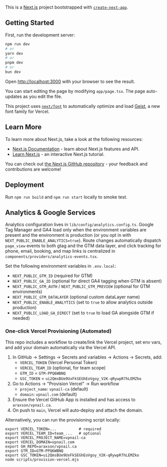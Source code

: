 This is a [Next.js](https://nextjs.org) project bootstrapped with [`create-next-app`](https://nextjs.org/docs/app/api-reference/cli/create-next-app).

## Getting Started

First, run the development server:

```bash
npm run dev
# or
yarn dev
# or
pnpm dev
# or
bun dev
```

Open [http://localhost:3000](http://localhost:3000) with your browser to see the result.

You can start editing the page by modifying `app/page.tsx`. The page auto-updates as you edit the file.

This project uses [`next/font`](https://nextjs.org/docs/app/building-your-application/optimizing/fonts) to automatically optimize and load [Geist](https://vercel.com/font), a new font family for Vercel.

## Learn More

To learn more about Next.js, take a look at the following resources:

- [Next.js Documentation](https://nextjs.org/docs) - learn about Next.js features and API.
- [Learn Next.js](https://nextjs.org/learn) - an interactive Next.js tutorial.

You can check out [the Next.js GitHub repository](https://github.com/vercel/next.js) - your feedback and contributions are welcome!

## Deployment

Run `npm run build` and `npm run start` locally to smoke test.

## Analytics & Google Services

Analytics configuration lives in `lib/config/analytics.config.ts`. Google Tag Manager and GA4 load only when the environment variables are present and the environment is production (or you opt in with `NEXT_PUBLIC_ENABLE_ANALYTICS=true`). Route changes automatically dispatch `page_view` events to both gtag and the GTM data layer, and click tracking for phone, email, booking, and map links is centralized in `components/providers/analytics-events.tsx`.

Set the following environment variables in `.env.local`:

- `NEXT_PUBLIC_GTM_ID` (required for GTM)
- `NEXT_PUBLIC_GA_ID` (optional for direct GA4 tagging when GTM is absent)
- `NEXT_PUBLIC_GTM_AUTH` / `NEXT_PUBLIC_GTM_PREVIEW` (optional for GTM environments)
- `NEXT_PUBLIC_GTM_DATALAYER` (optional custom dataLayer name)
- `NEXT_PUBLIC_ENABLE_ANALYTICS` (set to `true` to allow analytics outside production)
- `NEXT_PUBLIC_LOAD_GA_DIRECT` (set to `true` to load GA alongside GTM if needed)

### One‑click Vercel Provisioning (Automated)

This repo includes a workflow to create/link the Vercel project, set env vars, and add your domain automatically via the Vercel API.

1. In GitHub → Settings → Secrets and variables → Actions → Secrets, add:
   - `VERCEL_TOKEN` (Vercel Personal Token)
   - `VERCEL_TEAM_ID` (optional, for team scope)
   - `GTM_ID` = `GTM-PPQ6WBNQ`
   - `GSC_TOKEN` = `ui2QmsBUe9UxFkSEGhEoVgoy_V2K-qRywpR7hLEMZko`
2. Go to Actions → "Provision Vercel" → Run workflow
   - `project_name`: `vpnail-ca` (default)
   - `domain`: `vpnail.com` (default)
3. Ensure the Vercel GitHub App is installed and has access to `araxson/vpnail.ca`.
4. On push to `main`, Vercel will auto‑deploy and attach the domain.

Alternatively, you can run the provisioning script locally:

```
export VERCEL_TOKEN=...          # required
export VERCEL_TEAM_ID=team_...   # optional
export VERCEL_PROJECT_NAME=vpnail-ca
export VERCEL_DOMAIN=vpnail.com
export GH_REPO=araxson/vpnail.ca
export GTM_ID=GTM-PPQ6WBNQ
export GSC_TOKEN=ui2QmsBUe9UxFkSEGhEoVgoy_V2K-qRywpR7hLEMZko
node scripts/provision-vercel.mjs
```
